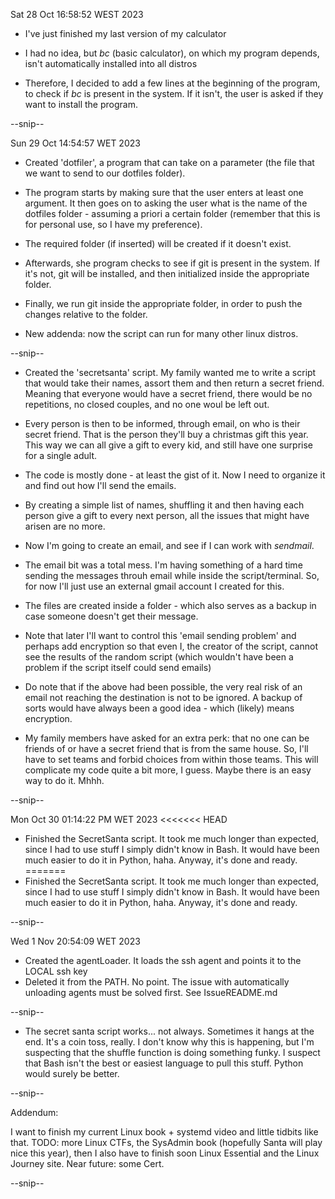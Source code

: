 Sat 28 Oct 16:58:52 WEST 2023
- I've just finished my last version of my calculator

- I had no idea, but *bc* (basic calculator), on which my program depends,
isn't automatically installed into all distros

- Therefore, I decided to add a few lines at the beginning of the program,
to check if *bc* is present in the system. If it isn't, the user is asked
if they want to install the program.

--snip--

Sun 29 Oct 14:54:57 WET 2023
- Created 'dotfiler', a program that can take on a parameter (the file
that we want to send to our dotfiles folder).

- The program starts by making sure that the user enters at least one 
argument. It then goes on to asking the user what is the name of the
dotfiles folder - assuming a priori a certain folder (remember that this
is for personal use, so I have my preference).

- The required folder (if inserted) will be created if it doesn't exist.

- Afterwards, she program checks to see if git is present in the system.
  If it's not, git will be installed, and then initialized inside the
  appropriate folder.

- Finally, we run git inside the appropriate folder, in order to push the changes relative to the folder.

- New addenda: now the script can run for many other linux distros.

--snip--

- Created the 'secretsanta' script. My family wanted me to write a script that would take their names,
assort them and then return a secret friend. Meaning that everyone would have a secret friend, there would
be no repetitions, no closed couples, and no one woul be left out.

- Every person is then to be informed, through email, on who is their secret friend. That is the person
they'll buy a christmas gift this year. This way we can all give a gift to every kid, and still have one 
surprise for a single adult.

- The code is mostly done - at least the gist of it. Now I need to organize it and find out how I'll
send the emails.

- By creating a simple list of names, shuffling it and then having each person give a gift to every next 
person, all the issues that might have arisen are no more.

- Now I'm going to create an email, and see if I can work with *sendmail*.

- The email bit was a total mess. I'm having something of a hard time sending the messages throuh email
while inside the script/terminal. So, for now I'll just use an external gmail account I created for this.

- The files are created inside a folder - which also serves as a backup in case someone doesn't get their
message.

- Note that later I'll want to control this 'email sending problem' and perhaps add encryption so that
even I, the creator of the script, cannot see the results of the random script (which wouldn't have been
a problem if the script itself could send emails)

- Do note that if the above had been possible, the very real risk of an email not reaching the destination
is not to be ignored. A backup of sorts would have always been a good idea - which (likely) means
encryption.

- My family members have asked for an extra perk: that no one can be friends of or have a secret friend
that is from the same house. So, I'll have to set teams and forbid choices from within those teams.
This will complicate my code quite a bit more, I guess. Maybe there is an easy way to do it. Mhhh.

--snip--

Mon Oct 30 01:14:22 PM WET 2023
<<<<<<< HEAD

- Finished the SecretSanta script. It took me much longer than expected, since I had to use stuff I
simply didn't know in Bash. It would have been much easier to do it in Python, haha. 
Anyway, it's done and ready.
=======
- Finished the SecretSanta script. It took me much longer than expected, since I had to use stuff I simply 
didn't know in Bash. It would have been much easier to do it in Python, haha. Anyway, it's done and ready.

--snip--

Wed  1 Nov 20:54:09 WET 2023

- Created the agentLoader. It loads the ssh agent and points it to the LOCAL ssh key
- Deleted it from the PATH. No point. The issue with automatically unloading agents must be solved first.
See IssueREADME.md

--snip--

- The secret santa script works... not always. Sometimes it hangs at the end. It's a coin toss, really.
I don't know why this is happening, but I'm suspecting that the shuffle function is doing something funky.
I suspect that Bash isn't the best or easiest language to pull this stuff. Python would surely be better.

--snip--

Addendum:

I want to finish my current Linux book + systemd video and little tidbits like that.
TODO: more Linux CTFs, the SysAdmin book (hopefully Santa will play nice this year), then I also have to
finish soon Linux Essential and the Linux Journey site. Near future: some Cert.

--snip--

